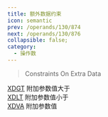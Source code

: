 ```yaml
---
title: 额外数据约束
icon: semantic
prev: /operands/130/874
next: /operands/130/876
collapsible: false;
category:
  - 操作数
---
```


> Constraints On Extra Data

[XDGT](XDGT.md  "Zemax 操作数 XDGT") 附加参数值大于<br />[XDLT](XDLT.md  "Zemax 操作数 XDLT") 附加参数值小于<br />[XDVA](XDVA.md  "Zemax 操作数 XDVA") 附加参数值<br />
